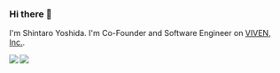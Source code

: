 ### Hi there 👋
I'm Shintaro Yoshida. I'm Co-Founder and Software Engineer on [VIVEN, Inc.](https://www.viven.inc). 

<a href="https://github.com/sht47/sht47">
  <img align="left" src="https://github-readme-stats.vercel.app/api?username=sht47&bg_color=33374c&title_color=e2a478&text_color=84a0c6&border_color=6b7089&icon_color=c6c8d1&count_private=true&show_icons=true" />
</a>

<a href="https://github.com/sht47/sht47">
  <img align="left" src="https://github-readme-stats.vercel.app/api/top-langs/?username=sht47&langs_count=8&count_private=true&bg_color=33374c&title_color=89b9c2&text_color=c6c8d1&border_color=6b7089&icon_color=c6c8d1" />
</a>
